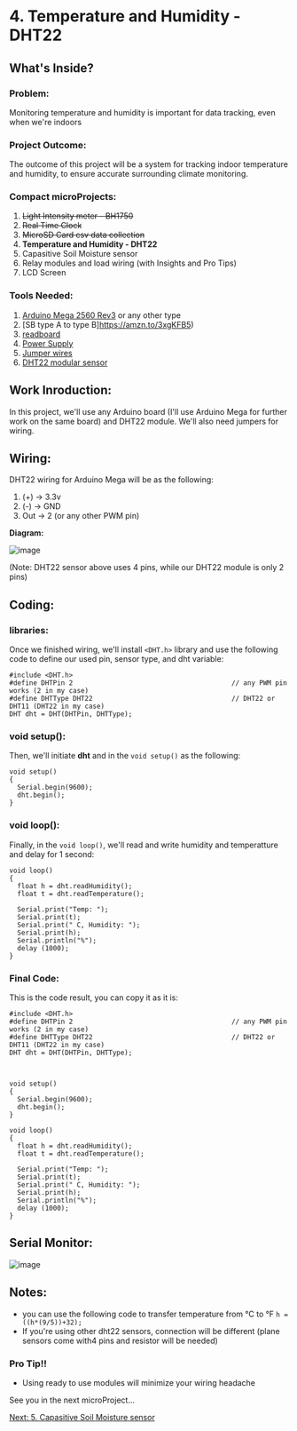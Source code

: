# 4. Temperature and Humidity - DHT22

## What's Inside?
### Problem: 
Monitoring temperature and humidity is important for data tracking, even when we're indoors

### Project Outcome: 
The outcome of this project will be a system for tracking indoor temperature and humidity, to ensure accurate surrounding climate monitoring.

### Compact microProjects: 
1. ~~Light Intensity meter - BH1750~~
2. ~~Real Time Clock~~
3. ~~MicroSD Card csv data collection~~
4. **Temperature and Humidity - DHT22**
5. Capasitive Soil Moisture sensor
6. Relay modules and load wiring (with Insights and Pro Tips)
7. LCD Screen

### Tools Needed:
1.   [Arduino Mega 2560 Rev3](https://amzn.to/3E3U577) or any other type
2.   [SB type A to type B]https://amzn.to/3xgKFB5)
3.   [readboard](https://amzn.to/3xBzaol)
4.   [Power Supply](https://amzn.to/412eTpo)
5.   [Jumper wires](https://amzn.to/3XqQXc4)
6.   [DHT22 modular sensor](https://amzn.to/3YrYdWC)


## Work Inroduction:
In this project, we'll use any Arduino board (I'll use Arduino Mega for further work on the same board) and DHT22 module. We'll also need jumpers for wiring. 

## Wiring:
DHT22 wiring for Arduino Mega will be as the following: 
1.  (+) -> 3.3v
2.  (-) -> GND
3.  Out -> 2 (or any other PWM pin)  

**Diagram:**

![image](https://user-images.githubusercontent.com/65976495/218758450-332a9ee3-5eef-4ac4-8b07-fc5a8024eeb4.png)

(Note: DHT22 sensor above uses 4 pins, while our DHT22 module is only 2 pins)







## Coding: 
### libraries:
Once we finished wiring, we'll install ```<DHT.h>``` library and use the following code to define our used pin, sensor type, and dht variable: 
```
#include <DHT.h>
#define DHTPin 2                                        // any PWM pin works (2 in my case)
#define DHTType DHT22                                   // DHT22 or DHT11 (DHT22 in my case)
DHT dht = DHT(DHTPin, DHTType);
```
### void setup():
Then, we'll initiate **dht** and in the ```void setup()``` as the following: 
```
void setup()
{
  Serial.begin(9600);
  dht.begin();
}
```
### void loop():
Finally, in the ```void loop()```, we'll read and write humidity and temperatture and delay for 1 second: 
```
void loop() 
{  
  float h = dht.readHumidity();
  float t = dht.readTemperature();

  Serial.print("Temp: ");
  Serial.print(t);
  Serial.print(" C, Humidity: ");
  Serial.print(h);
  Serial.println("%");
  delay (1000);
}
```


### Final Code: 
This is the code result, you can copy it as it is: 
```
#include <DHT.h>
#define DHTPin 2                                        // any PWM pin works (2 in my case)
#define DHTType DHT22                                   // DHT22 or DHT11 (DHT22 in my case)
DHT dht = DHT(DHTPin, DHTType);



void setup()
{
  Serial.begin(9600);
  dht.begin();
}

void loop() 
{  
  float h = dht.readHumidity();
  float t = dht.readTemperature();

  Serial.print("Temp: ");
  Serial.print(t);
  Serial.print(" C, Humidity: ");
  Serial.print(h);
  Serial.println("%");
  delay (1000);
}
```
## Serial Monitor: 


![image](https://user-images.githubusercontent.com/65976495/218720808-d6c2bf48-7f4a-4003-b4bd-0f7d2f5bd336.png)




## Notes:
- you can use the following code to transfer temperature from °C to °F ```h = ((h*(9/5))+32);```
- If you're using other dht22 sensors, connection will be different (plane sensors come with4 pins and resistor will be needed)


### Pro Tip!!
- Using ready to use modules will minimize your wiring headache 



See you in the next microProject...

[Next: 5. Capasitive Soil Moisture sensor](https://github.com/MustafaHelwa/hArduino/tree/main/Indoor_Home_Seedling_System/05_Soil_Moisture)



